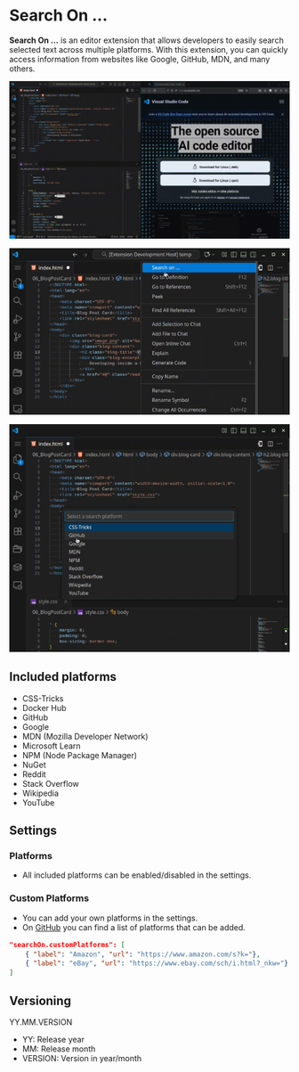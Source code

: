 # Search On ...
**Search On ...** is an editor extension that allows developers to easily search selected text across multiple platforms. With this extension, you can quickly access information from websites like Google, GitHub, MDN, and many others.

![](images/demo.gif)

![](images/SearchOn.png)

![](images/SelectPlatform.png)

## Included platforms
- CSS-Tricks
- Docker Hub
- GitHub
- Google
- MDN (Mozilla Developer Network)
- Microsoft Learn
- NPM (Node Package Manager)
- NuGet
- Reddit
- Stack Overflow
- Wikipedia
- YouTube

## Settings

### Platforms
- All included platforms can be enabled/disabled in the settings.

### Custom Platforms
- You can add your own platforms in the settings.
- On [GitHub](https://github.com/saxc/search-on/blob/main/Platforms.md) you can find a list of platforms that can be added.

```json
"searchOn.customPlatforms": [
    { "label": "Amazon", "url": "https://www.amazon.com/s?k="},
    { "label": "eBay", "url": "https://www.ebay.com/sch/i.html?_nkw="}
]
```

## Versioning
YY.MM.VERSION

- YY: Release year
- MM: Release month
- VERSION: Version in year/month